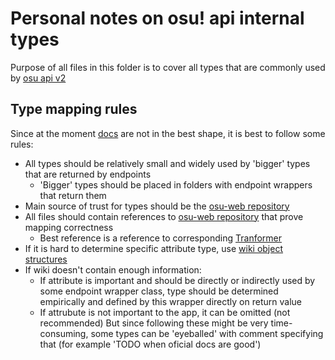# Personal notes on osu! api internal types
Purpose of all files in this folder is to cover all types that are commonly used by [osu api v2](https://osu.ppy.sh/docs/index.html)
## Type mapping rules
Since at the moment [docs](https://osu.ppy.sh/docs/index.html) are not in the best shape, it is best to follow some rules:
- All types should be relatively small and widely used by 'bigger' types that are returned by endpoints
  - 'Bigger' types should be placed in folders with endpoint wrappers that return them
- Main source of trust for types should be the [osu-web repository](https://github.com/ppy/osu-web)
- All files should contain references to [osu-web repository](https://github.com/ppy/osu-web) that prove mapping correctness
  - Best reference is a reference to corresponding [Tranformer](https://github.com/ppy/osu-web/blob/master/app/Transformers)
- If it is hard to determine specific attribute type, use [wiki object structures](https://osu.ppy.sh/docs/index.html#object-structures)
- If wiki doesn't contain enough information:
  - If attribute is important and should be directly or indirectly used by some endpoint wrapper class, type should be determined empirically and defined by this wrapper directly on return value
  - If attrubute is not important to the app, it can be omitted (not recommended)
But since following these might be very time-consuming, some types can be 'eyeballed' with comment specifying that (for example 'TODO when oficial docs are good')